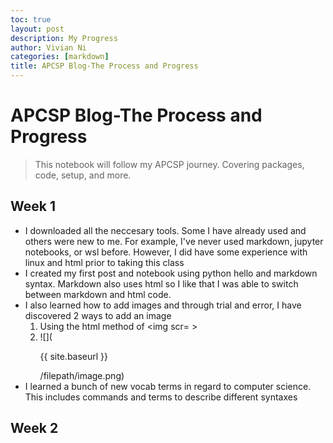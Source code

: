 ```yaml
---
toc: true
layout: post
description: My Progress
author: Vivian Ni
categories: [markdown]
title: APCSP Blog-The Process and Progress
---
```


# APCSP Blog-The Process and Progress
>This notebook will follow my APCSP journey. Covering packages, code, setup, and more.

## Week 1
- I downloaded all the neccesary tools. Some I have already used and others were new to me. For example, I've never used markdown, jupyter notebooks, or wsl before. However, I did have some experience with linux and html prior to taking this class
- I created my first post and notebook using python hello and markdown syntax. Markdown also uses html so I like that I was able to switch between markdown and html code.
- I also learned how to add images and through trial and error, I have discovered 2 ways to add an image
    1. Using the html method of <img scr= > 
    2. ![](<p>{{ site.baseurl }}</p>/filepath/image.png)
- I learned a bunch of new vocab terms in regard to computer science. This includes commands and terms to describe different syntaxes

## Week 2